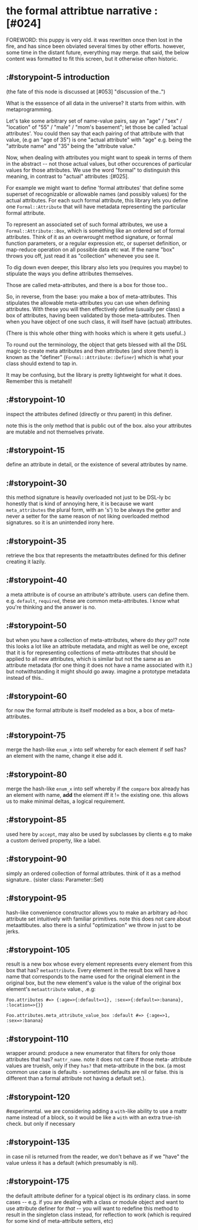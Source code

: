 # the formal attribtue narrative :[#024]

FOREWORD: this puppy is very old. it was rewritten once then lost in the fire,
and has since been obviated several times by other efforts. however, some time
in the distant future, everything may merge. that said, the below content was
formatted to fit this screen, but it otherwise often historic.



## :#storypoint-5 introduction

(the fate of this node is discussed at [#053] "discussion of the..")

What is the esssence of all data in the universe? It starts from within. with
metaprogramming.

Let's take some arbitrary set of name-value pairs, say an
"age" / "sex" / "location" of "55" / "male" / "mom's basement"; let those be
called 'actual attributes'. You could then say that each pairing of that
attribute with that value, (e.g an "age of 35") is one "actual attribute"
with "age" e.g. being the "attribute name" and "35" being the
"attribute value."

Now, when dealing with attributes you might want to speak in terms of them in
the abstract -- not those actual values, but other occurences of particular
values for those attributes. We use the word "formal" to distinguish this
meaning, in contrast to "actual" attributes :[#025].

For example we might want to define 'formal attributes' that define some
superset of recognizable or allowable names (and possibly values) for the
actual attributes. For each such formal attribute, this library lets you
define one `Formal::Attribute` that will have metadata representing the
particular formal attribute.

To represent an associated set of such formal attributes, we use a
`Formal::Attribute::Box`, which is something like an ordered set of formal
attributes. Think of it as an overwrought method signature, or formal function
parameters, or a regular expression etc, or superset definition, or map-reduce
operation on all possible data etc wat. If the name "box" throws you off, just
read it as "collection" whenevee you see it.

To dig down even deeper, this library also lets you (requires you maybe) to
stipulate the ways you define attributes themselves.

Those are called meta-attributes, and there is a box for those too..

So, in reverse, from the base: you make a box of meta-attributes. This
stipulates the allowable meta-attributes you can use when defining attributes.
With these you will then effectively define (usually per class) a box of
attributes, having been validated by those meta-attributes. Then when you have
object of one such class, it will itself have (actual) attributes.

(There is this whole other thing with hooks which is where it gets useful..)

To round out the terminology, the object that gets blessed with all the DSL
magic to create meta attributes and then attributes (and store them!) is known
as the "definer" (`Formal::Attribute::Definer`) which is what your class
should extend to tap in.

It may be confusing, but the library is pretty lightweight for what it does.
Remember this is metahell!



## :#storypoint-10

inspect the attributes defined (directly or thru parent) in this definer.

note this is the only method that is public out of the box. also your
attributes are mutable and not themselves private.



## :#storypoint-15

define an attribute in detail, or the existence of several attributes by name.



## :#storypoint-30

this method signature is heavily overloaded not just to be DSL-ly bc honestly
that is kind of annoying here, it is because we want `meta_attributes`
the plural form, with an 's') to be always the getter and never a setter for
the same reason of not liking overloaded method signatures. so it is an
unintended irony here.



## :#storypoint-35

retrieve the box that represents the metaattributes defined for this definer
creating it lazily.



## :#storypoint-40

a meta attribute is of course an attribute's attribute. users can define them.
e.g. `default`, `required`, these are common meta-attributes. I know what
you're thinking and the answer is no.



## :#storypoint-50

but when you have a collection of meta-attributes, where do *they* go!? note
this looks a lot like an attribute metadata, and might as well be one, except
that it is for representing collections of meta-attributes that should be
applied to all new attributes, which is similar but not the same as an
attribute metadata (for one thing it does not have a name associated with it.)
but notwithstanding it might should go away. imagine a prototype metadata
instead of this..



## :#storypoint-60

for now the formal attribute is itself modeled as a box, a box of meta-
attributes.



## :#storypoint-75

merge the hash-like `enum_x` into self whereby for each element if self has?
an element with the name, change it else add it.



## :#storypoint-80

merge the hash-like `enum_x` into self whereby if the `compare` box already
has an element with name, **add** the element iff it != the existing one.
this allows us to make minimal deltas, a logical requirement.



## :#storypoint-85

used here by `accept`, may also be used by subclasses by clients e.g to make a
custom derived property, like a label.



## :#storypoint-90

simply an ordered collection of formal attributes. think of it as a method
signature.. (sister class: Parameter::Set)



## :#storypoint-95

hash-like convenience constructor allows you to make an arbitrary ad-hoc
attribute set intuitively with familiar primitives. note this does not care
about metaattibutes. also there is a sinful "optimization" we throw in just to
be jerks.



## :#storypoint-105

result is a new box whose every element represents every element from this box
that has? `metaattribute`. Every element in the result box will have a name
that corresponds to the name used for the original element in the original
box, but the new element's value is the value of the original box element's
`metaattribute` value., .e.g:

    Foo.attributes #=> {:age=>{:default=>1}, :sex=>{:default=>:banana}, :location=>{}}

    Foo.attributes.meta_attribute_value_box :default #=> {:age=>1, :sex=>:banana}



## :#storypoint-110

wrapper around: produce a new enumerator that filters for only those
attributes that has? `mattr_name`. note it does not care if those meta-
attribute values are trueish, only if they `has?` that meta-attribute in the
box. (a most common use case is defaults - sometimes defaults are nil or
false. this is different than a formal attribute not having a default set.).



## :#storypoint-120

#experimental. we are considering adding a `with`-like ability to use a mattr
name instead of a block, so it would be like a `with` with an extra true-ish
check. but only if necessary



## :#storypoint-135

in case nil is returned from the reader, we don't behave as if we "have" the
value unless it has a default (which presumably is nil).



## :#storypoint-175

the default attribute definer for a typical object is its ordinary class. in
some cases -- e.g. if you are dealing with a class or module object and want
to use attribute definer for *that* -- you will want to redefine this method
to result in the singleton class instead, for reflection to work (which is
required for some kind of meta-attribute setters, etc)
